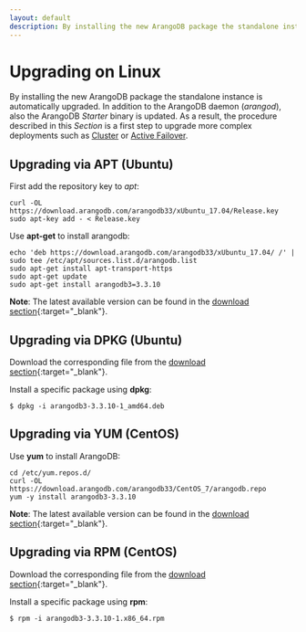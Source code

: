 ```yaml
---
layout: default
description: By installing the new ArangoDB package the standalone instance is automaticallyupgraded
---
```

Upgrading on Linux
==================

By installing the new ArangoDB package the standalone instance is automatically
upgraded. In addition to the ArangoDB daemon (_arangod_), also the ArangoDB
_Starter_ binary is updated. As a result, the procedure described in this _Section_
is a first step to upgrade more complex deployments such as [Cluster](architecture-deploymentmodes-cluster.html)
or [Active Failover](architecture-deploymentmodes-activefailover.html). 

Upgrading via APT (Ubuntu)
--------------------------

First add the repository key to _apt_:

```
curl -OL https://download.arangodb.com/arangodb33/xUbuntu_17.04/Release.key
sudo apt-key add - < Release.key
```

Use **apt-get** to install arangodb:

```
echo 'deb https://download.arangodb.com/arangodb33/xUbuntu_17.04/ /' | sudo tee /etc/apt/sources.list.d/arangodb.list
sudo apt-get install apt-transport-https
sudo apt-get update
sudo apt-get install arangodb3=3.3.10
```

**Note**: The latest available version can be found in the [download section](https://www.arangodb.com/download-major/ubuntu/){:target="_blank"}.

Upgrading via DPKG (Ubuntu)
---------------------------

Download the corresponding file from the [download section](https://download.arangodb.com/){:target="_blank"}.

Install a specific package using **dpkg**:

```
$ dpkg -i arangodb3-3.3.10-1_amd64.deb
```

Upgrading via YUM (CentOS)
-------------------------

Use **yum** to install ArangoDB:

```
cd /etc/yum.repos.d/
curl -OL https://download.arangodb.com/arangodb33/CentOS_7/arangodb.repo
yum -y install arangodb3-3.3.10
```

**Note**: The latest available version can be found in the [download section](https://www.arangodb.com/download-major/centos/){:target="_blank"}.

Upgrading via RPM (CentOS)
---------------------------

Download the corresponding file from the [download section](https://download.arangodb.com/){:target="_blank"}.

Install a specific package using **rpm**:

```
$ rpm -i arangodb3-3.3.10-1.x86_64.rpm
```
